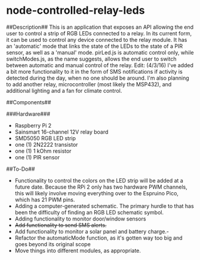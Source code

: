 # node-controlled-relay-leds

##Description##
This is an application that exposes an API allowing the end user to control a strip of RGB LEDs connected to a relay. In its current form, it can be used to control any device connected to the relay module. It has an 'automatic' mode that links the state of the LEDs to the state of a PIR sensor, as well as a 'manual' mode. pirLed.js is automatic control only, while switchModes.js, as the name suggests, allows the end user to switch between automatic and manual control of the relay.
Edit: (4/3/16)
I've added a bit more functionality to it in the form of SMS notifications if activity is detected during the day, when no one should be around. I'm also planning to add another relay, microcontroller (most likely the MSP432), and additional lighting and a fan for climate control.

##Components##

###Hardware###
* Raspberry Pi 2
* Sainsmart 16-channel 12V relay board
* SMD5050 RGB LED strip
* one (1) 2N2222 transistor
* one (1) 1 kOhm resistor
* one (1) PIR sensor

##To-Do##
* Functionality to control the colors on the LED strip will be added at a future date. Because the RPi 2 only has two hardware PWM channels, this will likely involve moving everything over to the Espruino Pico, which has 21 PWM pins.
* Adding a computer-generated schematic. The primary hurdle to that has been the difficulty of finding an RGB LED schematic symbol.
* Adding functionality to monitor door/window sensors
* ~~Add functionality to send SMS alerts.~~
* Add functionality to monitor a solar panel and battery charge.-
* Refactor the automaticMode function, as it's gotten way too big and goes beyond its original scope
* Move things into different modules, as appropriate.
